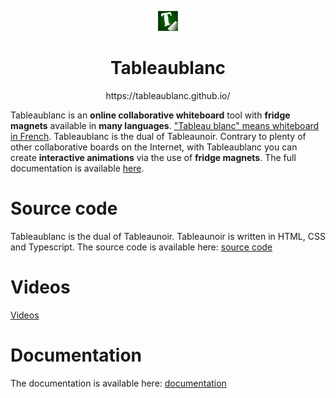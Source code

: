 <p align="center"><a href="https://github.com/tableaunoir/tableaunoir"><img src="https://raw.githubusercontent.com/tableaunoir/.github/07db642b0a9eb55a2f992a5759f212c9c9c8e4be/favicon.svg" alt="Tableaunoir logo" height="32"/></a></p>
<h1 align="center">Tableaublanc</h1>
<p align="center">
  https://tableaublanc.github.io/
</p>

Tableaublanc is  an <b>online collaborative whiteboard</b> tool with <b>fridge magnets</b> available in <b>many languages</b>.
["Tableau blanc" means whiteboard in French](https://www.deepl.com/translator#fr/en/Tableau%20blanc). Tableaublanc is the dual of Tableaunoir.
Contrary to plenty of other collaborative boards on the Internet, with Tableaublanc  you can create <b>interactive animations</b>
via the use of <b>fridge magnets</b>. The full documentation is available [here](https://github.com/tableaunoir/documentation).

# Source code

Tableaublanc is the dual of Tableaunoir.
Tableaunoir is written in HTML, CSS and Typescript.
The source code is available here: [source code](https://github.com/tableaunoir/tableaunoir)

# Videos

[Videos](https://www.youtube.com/playlist?list=PLBkqiBmqkRUp_gDq-Lp754QhMoNpl9Bk7)

# Documentation

The documentation is available here: [documentation](https://github.com/tableaunoir/documentation)

